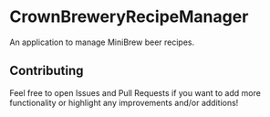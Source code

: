 # CrownBreweryRecipeManager

An application to manage MiniBrew beer recipes.

## Contributing
Feel free to open Issues and Pull Requests if you want to add more functionality or highlight any improvements and/or additions!
